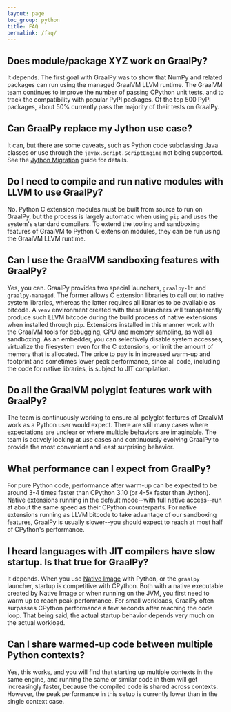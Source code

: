 ```yaml
---
layout: page
toc_group: python
title: FAQ
permalink: /faq/
---
```


## Does module/package XYZ work on GraalPy?

It depends.
The first goal with GraalPy was to show that NumPy and related packages can run using the managed GraalVM LLVM runtime.
The GraalVM team continues to improve the number of passing CPython unit tests, and to track the compatibility with popular PyPI packages.
Of the top 500 PyPI packages, about 50% currently pass the majority of their tests on GraalPy.

## Can GraalPy replace my Jython use case?

It can, but there are some caveats, such as Python code subclassing Java classes or use through the `javax.script.ScriptEngine` not being supported.
See the [Jython Migration](Jython.md) guide for details.

## Do I need to compile and run native modules with LLVM to use GraalPy?

No.
Python C extension modules must be built from source to run on GraalPy, but the process is largely automatic when using `pip` and uses the system's standard compilers.
To extend the tooling and sandboxing features of GraalVM to Python C extension modules, they can be run using the GraalVM LLVM runtime.

## Can I use the GraalVM sandboxing features with GraalPy?

Yes, you can.
GraalPy provides two special launchers, `graalpy-lt` and `graalpy-managed`.
The former allows C extension libraries to call out to native system libraries, whereas the latter requires all libraries to be available as bitcode.
A `venv` environment created with these launchers will transparently produce such LLVM bitcode during the build process of native extensions when installed through `pip`.
Extensions installed in this manner work with the GraalVM tools for debugging, CPU and memory sampling, as well as sandboxing.
As an embedder, you can selectively disable system accesses, virtualize the filesystem even for the C extensions, or limit the amount of memory that is allocated.
The price to pay is in increased warm-up and footprint and sometimes lower peak performance, since all code, including the code for native libraries, is subject to JIT compilation.

## Do all the GraalVM polyglot features work with GraalPy?

The team is continuously working to ensure all polyglot features of GraalVM work as a Python user would expect.
There are still many cases where expectations are unclear or where multiple behaviors are imaginable.
The team is actively looking at use cases and continuously evolving GraalPy to provide the most convenient and least surprising behavior.

## What performance can I expect from GraalPy?

For pure Python code, performance after warm-up can be expected to be around 3-4 times faster than CPython 3.10 (or 4-5x faster than Jython).
Native extensions running in the default mode--with full native access--run at about the same speed as their CPython counterparts.
For native extensions running as LLVM bitcode to take advantage of our sandboxing features, GraalPy is usually slower--you should expect to reach at most half of CPython's performance.

## I heard languages with JIT compilers have slow startup. Is that true for GraalPy?

It depends.
When you use [Native Image](https://github.com/oracle/graal/blob/master/docs/reference-manual/native-image/README.md) with Python, or the `graalpy` launcher, startup is competitive with CPython.
Both with a native executable created by Native Image or when running on the JVM, you first need to warm up to reach peak performance.
For small workloads, GraalPy often surpasses CPython performance a few seconds after reaching the code loop.
That being said, the actual startup behavior depends very much on the actual workload.

## Can I share warmed-up code between multiple Python contexts?

Yes, this works, and you will find that starting up multiple contexts in the same engine, and running the same or similar code in them will get increasingly faster, because the compiled code is shared across contexts.
However, the peak performance in this setup is currently lower than in the single context case.
